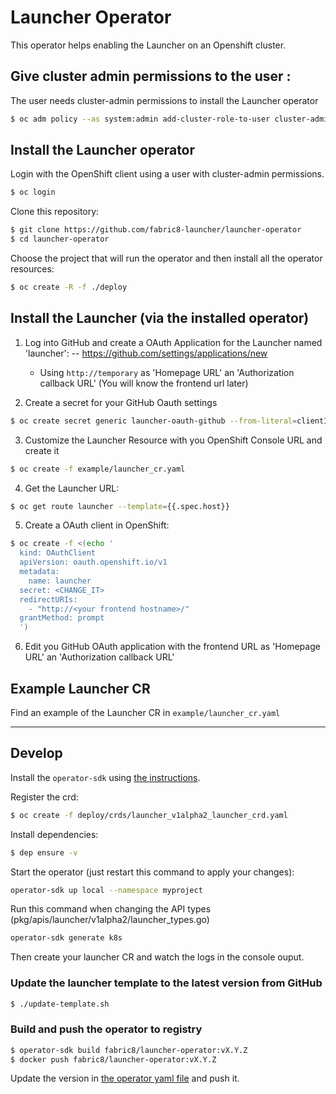 # Launcher Operator

This operator helps enabling the Launcher on an Openshift cluster.


## Give cluster admin permissions to the user <user>:

The user needs cluster-admin permissions to install the Launcher operator

```bash
$ oc adm policy --as system:admin add-cluster-role-to-user cluster-admin <user>
```

## Install the Launcher operator

Login with the OpenShift client using a user with cluster-admin permissions.
```bash
$ oc login
```

Clone this repository:
```bash
$ git clone https://github.com/fabric8-launcher/launcher-operator
$ cd launcher-operator
```

Choose the project that will run the operator and then install all the operator resources:

```bash
$ oc create -R -f ./deploy 
```

## Install the Launcher (via the installed operator)

1. Log into GitHub and create a OAuth Application for the Launcher named 'launcher':
--  https://github.com/settings/applications/new
    * Using `http://temporary` as 'Homepage URL' an 'Authorization callback URL' (You will know the frontend url later)

2. Create a secret for your GitHub Oauth settings
```bash
$ oc create secret generic launcher-oauth-github --from-literal=clientId=<YOUR_GITHUB_OAUTH_APP_CLIENT_ID> --from-literal=secret=<YOUR_GITHUB_OAUTH_APP_CLIENT_SECRET>
```

3. Customize the Launcher Resource with you OpenShift Console URL and create it
```bash
$ oc create -f example/launcher_cr.yaml
```

4. Get the Launcher URL:
```bash
$ oc get route launcher --template={{.spec.host}}
```

5. Create a OAuth client in OpenShift:
```bash
$ oc create -f <(echo '
  kind: OAuthClient
  apiVersion: oauth.openshift.io/v1
  metadata:
    name: launcher
  secret: <CHANGE_IT>
  redirectURIs:
    - "http://<your frontend hostname>/"
  grantMethod: prompt
  ')
```

6. Edit you GitHub OAuth application with the frontend URL as 'Homepage URL' an 'Authorization callback URL'

## Example Launcher CR

Find an example of the Launcher CR in `example/launcher_cr.yaml`

---

## Develop

Install the `operator-sdk` using [the instructions](https://github.com/operator-framework/operator-sdk).

Register the crd:
```bash
$ oc create -f deploy/crds/launcher_v1alpha2_launcher_crd.yaml  
```

Install dependencies:
```bash 
$ dep ensure -v
```

Start the operator (just restart this command to apply your changes):
```bash 
operator-sdk up local --namespace myproject   
```

Run this command when changing the API types (pkg/apis/launcher/v1alpha2/launcher_types.go)
```bash 
operator-sdk generate k8s
```

Then create your launcher CR and watch the logs in the console ouput.


### Update the launcher template to the latest version from GitHub

```bash
$ ./update-template.sh
```


### Build and push the operator to registry

```bash
$ operator-sdk build fabric8/launcher-operator:vX.Y.Z
$ docker push fabric8/launcher-operator:vX.Y.Z
```

Update the version in [the operator yaml file](./deploy/operator.yaml) and push it.
